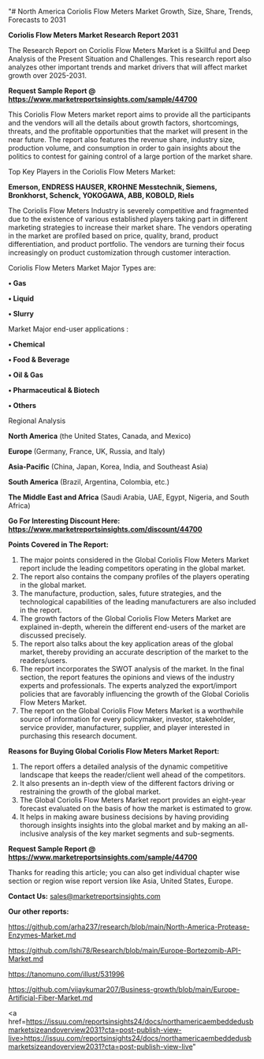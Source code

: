 "# North America Coriolis Flow Meters Market Growth, Size, Share, Trends, Forecasts to 2031

<strong>Coriolis Flow Meters Market Research Report 2031</strong>

The Research Report on Coriolis Flow Meters Market is a Skillful and Deep Analysis of the Present Situation and Challenges. This research report also analyzes other important trends and market drivers that will affect market growth over 2025-2031.

<strong>Request Sample Report @ <a href=https://www.marketreportsinsights.com/sample/44700>https://www.marketreportsinsights.com/sample/44700</a></strong>

This Coriolis Flow Meters market report aims to provide all the participants and the vendors will all the details about growth factors, shortcomings, threats, and the profitable opportunities that the market will present in the near future. The report also features the revenue share, industry size, production volume, and consumption in order to gain insights about the politics to contest for gaining control of a large portion of the market share.

Top Key Players in the Coriolis Flow Meters Market:

<strong>Emerson, ENDRESS HAUSER, KROHNE Messtechnik, Siemens, Bronkhorst, Schenck, YOKOGAWA, ABB, KOBOLD, Riels</strong>

The Coriolis Flow Meters Industry is severely competitive and fragmented due to the existence of various established players taking part in different marketing strategies to increase their market share. The vendors operating in the market are profiled based on price, quality, brand, product differentiation, and product portfolio. The vendors are turning their focus increasingly on product customization through customer interaction.

Coriolis Flow Meters Market Major Types are:

<strong>•  Gas

•  Liquid

•  Slurry</strong>

Market Major end-user applications :

<strong>•  Chemical

•  Food & Beverage

•  Oil & Gas

•  Pharmaceutical & Biotech

•  Others</strong>

Regional Analysis

</u><strong><b>North America</b></strong> (the United States, Canada, and Mexico)

<strong><b>Europe </b></strong>(Germany, France, UK, Russia, and Italy)

<strong><b>Asia-Pacific</b></strong> (China, Japan, Korea, India, and Southeast Asia)

<strong><b>South America</b></strong> (Brazil, Argentina, Colombia, etc.)

<strong><b>The Middle East and Africa</b></strong> (Saudi Arabia, UAE, Egypt, Nigeria, and South Africa)

<strong>Go For Interesting Discount Here: <a href=https://www.marketreportsinsights.com/discount/44700>https://www.marketreportsinsights.com/discount/44700</a></strong>

<strong>Points Covered in The Report:</strong>
<ol>
  <li>The major points considered in the Global Coriolis Flow Meters Market report include the leading competitors operating in the global market.</li>
  <li>The report also contains the company profiles of the players operating in the global market.</li>
  <li>The manufacture, production, sales, future strategies, and the technological capabilities of the leading manufacturers are also included in the report.</li>
  <li>The growth factors of the Global Coriolis Flow Meters Market are explained in-depth, wherein the different end-users of the market are discussed precisely.</li>
  <li>The report also talks about the key application areas of the global market, thereby providing an accurate description of the market to the readers/users.</li>
  <li>The report incorporates the SWOT analysis of the market. In the final section, the report features the opinions and views of the industry experts and professionals. The experts analyzed the export/import policies that are favorably influencing the growth of the Global Coriolis Flow Meters Market.</li>
  <li>The report on the Global Coriolis Flow Meters Market is a worthwhile source of information for every policymaker, investor, stakeholder, service provider, manufacturer, supplier, and player interested in purchasing this research document.</li>
</ol>
<strong>Reasons for Buying Global Coriolis Flow Meters Market Report:</strong>

<ol>
  <li>The report offers a detailed analysis of the dynamic competitive landscape that keeps the reader/client well ahead of the competitors.</li>
  <li>It also presents an in-depth view of the different factors driving or restraining the growth of the global market.</li>
  <li>The Global Coriolis Flow Meters Market report provides an eight-year forecast evaluated on the basis of how the market is estimated to grow.</li>
  <li>It helps in making aware business decisions by having providing thorough insights insights into the global market and by making an all-inclusive analysis of the key market segments and sub-segments.</li>
</ol>
<strong>Request Sample Report @ <a href=https://www.marketreportsinsights.com/sample/44700>https://www.marketreportsinsights.com/sample/44700</a></strong>


Thanks for reading this article; you can also get individual chapter wise section or region wise report version like Asia, United States, Europe.

<strong>Contact Us:</strong>
sales@marketreportsinsights.com

<strong>Our other reports:</strong>

<a href=https://github.com/arha237/research/blob/main/North-America-Protease-Enzymes-Market.md>https://github.com/arha237/research/blob/main/North-America-Protease-Enzymes-Market.md</a>

<a href=https://github.com/Ishi78/Research/blob/main/Europe-Bortezomib-API-Market.md>https://github.com/Ishi78/Research/blob/main/Europe-Bortezomib-API-Market.md</a>

<a href=https://tanomuno.com/illust/531996>https://tanomuno.com/illust/531996</a>

<a href=https://github.com/vijaykumar207/Business-growth/blob/main/Europe-Artificial-Fiber-Market.md>https://github.com/vijaykumar207/Business-growth/blob/main/Europe-Artificial-Fiber-Market.md</a>

<a href=https://issuu.com/reportsinsights24/docs/northamericaembeddedusbmarketsizeandoverview2031?cta=post-publish-view-live>https://issuu.com/reportsinsights24/docs/northamericaembeddedusbmarketsizeandoverview2031?cta=post-publish-view-live</a>"
